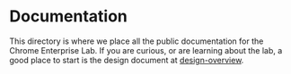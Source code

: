 # Documentation

This directory is where we place all the public documentation for the Chrome
Enterprise Lab. If you are curious, or are learning about the lab, a good place
to start is the design document at [design-overview](design-overview.md).
